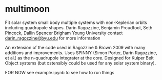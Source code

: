 # multimoon
Fit solar system small body multiple systems with non-Keplerian orbits including quadrupole shapes. 
Darin Ragozzine, Benjamin Proudfoot, Seth Pincock, Dallin Spencer
Brigham Young University
contact darin_ragozzine@byu.edu for more information

An extension of the code used in Ragozzine & Brown 2009 with many additions and improvements. Uses SPINNY (Simon Porter, Darin Ragozzine, et al.) as the n-quadrupole integrater at the core. Designed for Kuiper Belt Object systems (but ostensibly could be used for any solar system binary). 

FOR NOW see example.ipynb to see how to run things
